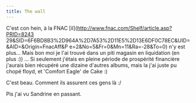 ```yaml
---
title: The wall
---
```


C'est con hein, à la FNAC [il](http://www.fnac.com/Shelf/article.asp?PRID=8243
29&SID=6F6BD8B3%2D964A%2D7A53%2D11E5%2D13E6DF0C78EC&UID=&AID=&Origin=FnacAff&P
e=2&No=5&Fr=0&Mn=11&Ra=-28&To=0) n'y est plus... Mais bon moi je l'ai trouvé
dans un piti magasin en liquidation (en plus :)) ... Si seulement j'étais en
pleine période de prospérité financière j'aurais bien récupéré une dizaine
d'autres albums, mais la j'ai juste pu chopé floyd, et 'Comfort Eagle' de Cake
:)

C'est beau. Comment ils assurent ces gens là :/

Pis j'ai vu Sandrine en passant.

